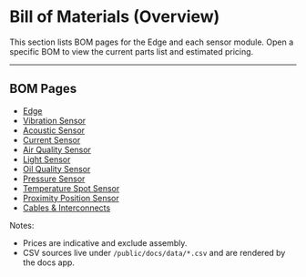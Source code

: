 # Bill of Materials (Overview)

This section lists BOM pages for the Edge and each sensor module. Open a specific BOM to view the current parts list and estimated pricing.

---

## BOM Pages

- [Edge](/docs/bom/edge)
- [Vibration Sensor](/docs/bom/vibration-sensor)
- [Acoustic Sensor](/docs/bom/acoustic-sensor)
- [Current Sensor](/docs/bom/current-sensor)
- [Air Quality Sensor](/docs/bom/air-quality-sensor)
- [Light Sensor](/docs/bom/light-sensor)
- [Oil Quality Sensor](/docs/bom/oil-quality-sensor)
- [Pressure Sensor](/docs/bom/pressure-sensor)
- [Temperature Spot Sensor](/docs/bom/temperature-spot-sensor)
- [Proximity Position Sensor](/docs/bom/proximity-position-sensor)
- [Cables & Interconnects](/docs/bom/cables)

Notes:
- Prices are indicative and exclude assembly.
- CSV sources live under `/public/docs/data/*.csv` and are rendered by the docs app.
